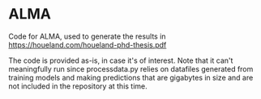 # ALMA

Code for ALMA, used to generate the results in https://houeland.com/houeland-phd-thesis.pdf

The code is provided as-is, in case it's of interest. Note that it can't meaningfully run since processdata.py relies on datafiles generated from training models and making predictions that are gigabytes in size and are not included in the repository at this time.

